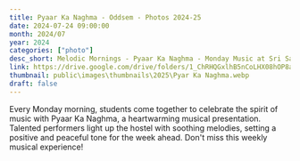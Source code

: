 ```yaml
---
title: Pyaar Ka Naghma - Oddsem - Photos 2024-25
date: 2024-07-24 09:00:00
month: 2024/07
year: 2024
categories: ["photo"]
desc_short: Melodic Mornings - Pyaar Ka Naghma - Monday Music at Sri Sathya Sai Institute, Brindavan Campus
link: https://drive.google.com/drive/folders/1_ChRHQGxlhB5nCoLHX08hOP8asr743j5?usp=drive_link
thumbnail: public\images\thumbnails\2025\Pyar Ka Naghma.webp
draft: false
---
```


Every Monday morning, students come together to celebrate the spirit of music with Pyaar Ka Naghma, a heartwarming musical presentation. Talented performers light up the hostel with soothing melodies, setting a positive and peaceful tone for the week ahead. Don't miss this weekly musical experience!